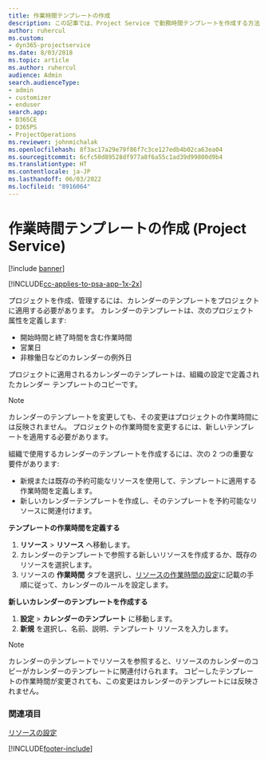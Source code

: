 ```yaml
---
title: 作業時間テンプレートの作成
description: この記事では、Project Service で勤務時間テンプレートを作成する方法について説明します。
author: ruhercul
ms.custom:
- dyn365-projectservice
ms.date: 8/03/2018
ms.topic: article
ms.author: ruhercul
audience: Admin
search.audienceType:
- admin
- customizer
- enduser
search.app:
- D365CE
- D365PS
- ProjectOperations
ms.reviewer: johnmichalak
ms.openlocfilehash: 8f3ac17a29e79f86f7c3ce127edb4b02ca63ea04
ms.sourcegitcommit: 6cfc50d89528df977a8f6a55c1ad39d99800d9b4
ms.translationtype: HT
ms.contentlocale: ja-JP
ms.lasthandoff: 06/03/2022
ms.locfileid: "8916064"
---
```

# <a name="create-a-work-hours-template-project-service"></a>作業時間テンプレートの作成 (Project Service)

[!include [banner](../includes/psa-now-project-operations.md)]

[!INCLUDE[cc-applies-to-psa-app-1x-2x](../includes/cc-applies-to-psa-app-3x.md)]

プロジェクトを作成、管理するには、カレンダーのテンプレートをプロジェクトに適用する必要があります。 カレンダーのテンプレートは、次のプロジェクト属性を定義します:

- 開始時間と終了時間を含む作業時間
- 営業日
- 非稼働日などのカレンダーの例外日

プロジェクトに適用されるカレンダーのテンプレートは、組織の設定で定義されたカレンダー テンプレートのコピーです。

> [!NOTE]
> カレンダーのテンプレートを変更しても、その変更はプロジェクトの作業時間には反映されません。 プロジェクトの作業時間を変更するには、新しいテンプレートを適用する必要があります。

組織で使用するカレンダーのテンプレートを作成するには、次の 2 つの重要な要件があります:

- 新規または既存の予約可能なリソースを使用して、テンプレートに適用する作業時間を定義します。
- 新しいカレンダーテンプレートを作成し、そのテンプレートを予約可能なリソースに関連付けます。

**テンプレートの作業時間を定義する**

1. **リソース** \> **リソース** へ移動します。
2. カレンダーのテンプレートで参照する新しいリソースを作成するか、既存のリソースを選択します。
3. リソースの **作業時間** タブを選択し、[リソースの作業時間の設定](/dynamics365/field-service/set-work-hours-resource)に記載の手順に従って、カレンダーのルールを設定します。

**新しいカレンダーのテンプレートを作成する**

1. **設定** \> **カレンダーのテンプレート** に移動します。
2. **新規** を選択し、名前、説明、テンプレート リソースを入力します。


> [!NOTE]
> カレンダーのテンプレートでリソースを参照すると、リソースのカレンダーのコピーがカレンダーのテンプレートに関連付けられます。 コピーしたテンプレートの作業時間が変更されても、この変更はカレンダーのテンプレートには反映されません。


### <a name="see-also"></a>関連項目  
 [リソースの設定](../psa/set-up-resources.md)


[!INCLUDE[footer-include](../includes/footer-banner.md)]
